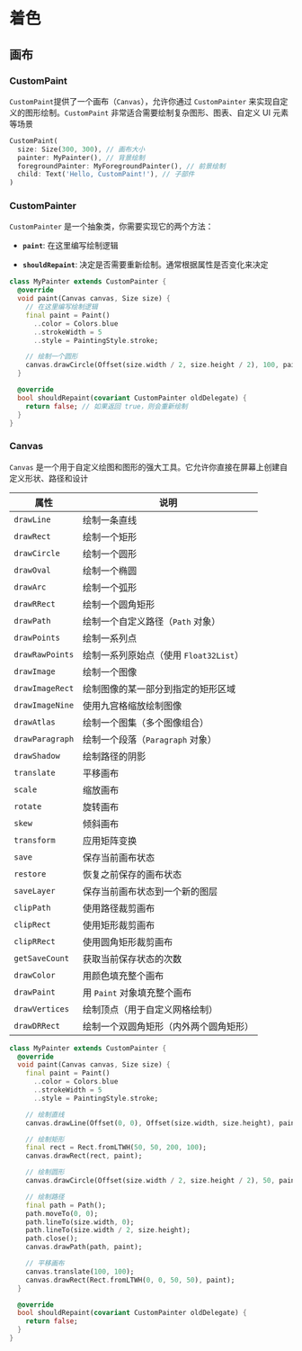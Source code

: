 # 着色



## 画布

### CustomPaint

`CustomPaint`提供了一个画布（`Canvas`），允许你通过 `CustomPainter` 来实现自定义的图形绘制。`CustomPaint` 非常适合需要绘制复杂图形、图表、自定义 UI 元素等场景

```dart
CustomPaint(
  size: Size(300, 300), // 画布大小
  painter: MyPainter(), // 背景绘制
  foregroundPainter: MyForegroundPainter(), // 前景绘制
  child: Text('Hello, CustomPaint!'), // 子部件
)
```



### CustomPainter 

`CustomPainter` 是一个抽象类，你需要实现它的两个方法：

- **`paint`**: 在这里编写绘制逻辑

- **`shouldRepaint`**: 决定是否需要重新绘制。通常根据属性是否变化来决定

```dart
class MyPainter extends CustomPainter {
  @override
  void paint(Canvas canvas, Size size) {
    // 在这里编写绘制逻辑
    final paint = Paint()
      ..color = Colors.blue
      ..strokeWidth = 5
      ..style = PaintingStyle.stroke;

    // 绘制一个圆形
    canvas.drawCircle(Offset(size.width / 2, size.height / 2), 100, paint);
  }

  @override
  bool shouldRepaint(covariant CustomPainter oldDelegate) {
    return false; // 如果返回 true，则会重新绘制
  }
}
```



### Canvas

`Canvas` 是一个用于自定义绘图和图形的强大工具。它允许你直接在屏幕上创建自定义形状、路径和设计

| 属性            | 说明                                   |
| --------------- | -------------------------------------- |
| `drawLine`      | 绘制一条直线                           |
| `drawRect`      | 绘制一个矩形                           |
| `drawCircle`    | 绘制一个圆形                           |
| `drawOval`      | 绘制一个椭圆                           |
| `drawArc`       | 绘制一个弧形                           |
| `drawRRect`     | 绘制一个圆角矩形                       |
| `drawPath`      | 绘制一个自定义路径（`Path` 对象）      |
| `drawPoints`    | 绘制一系列点                           |
| `drawRawPoints` | 绘制一系列原始点（使用 `Float32List`） |
| `drawImage`     | 绘制一个图像                           |
| `drawImageRect` | 绘制图像的某一部分到指定的矩形区域     |
| `drawImageNine` | 使用九宫格缩放绘制图像                 |
| `drawAtlas`     | 绘制一个图集（多个图像组合）           |
| `drawParagraph` | 绘制一个段落（`Paragraph` 对象）       |
| `drawShadow`    | 绘制路径的阴影                         |
| `translate`     | 平移画布                               |
| `scale`         | 缩放画布                               |
| `rotate`        | 旋转画布                               |
| `skew`          | 倾斜画布                               |
| `transform`     | 应用矩阵变换                           |
| `save`          | 保存当前画布状态                       |
| `restore`       | 恢复之前保存的画布状态                 |
| `saveLayer`     | 保存当前画布状态到一个新的图层         |
| `clipPath`      | 使用路径裁剪画布                       |
| `clipRect`      | 使用矩形裁剪画布                       |
| `clipRRect`     | 使用圆角矩形裁剪画布                   |
| `getSaveCount`  | 获取当前保存状态的次数                 |
| `drawColor`     | 用颜色填充整个画布                     |
| `drawPaint`     | 用 `Paint` 对象填充整个画布            |
| `drawVertices`  | 绘制顶点（用于自定义网格绘制）         |
| `drawDRRect`    | 绘制一个双圆角矩形（内外两个圆角矩形） |

```dart
class MyPainter extends CustomPainter {
  @override
  void paint(Canvas canvas, Size size) {
    final paint = Paint()
      ..color = Colors.blue
      ..strokeWidth = 5
      ..style = PaintingStyle.stroke;

    // 绘制直线
    canvas.drawLine(Offset(0, 0), Offset(size.width, size.height), paint);

    // 绘制矩形
    final rect = Rect.fromLTWH(50, 50, 200, 100);
    canvas.drawRect(rect, paint);

    // 绘制圆形
    canvas.drawCircle(Offset(size.width / 2, size.height / 2), 50, paint);

    // 绘制路径
    final path = Path();
    path.moveTo(0, 0);
    path.lineTo(size.width, 0);
    path.lineTo(size.width / 2, size.height);
    path.close();
    canvas.drawPath(path, paint);

    // 平移画布
    canvas.translate(100, 100);
    canvas.drawRect(Rect.fromLTWH(0, 0, 50, 50), paint);
  }

  @override
  bool shouldRepaint(covariant CustomPainter oldDelegate) {
    return false;
  }
}
```

